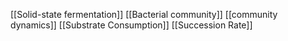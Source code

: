 [[Solid-state fermentation]]
[[Bacterial community]]
[[community dynamics]]
[[Substrate Consumption]]
[[Succession Rate]]
